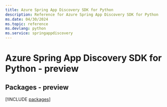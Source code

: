 ```yaml
---
title: Azure Spring App Discovery SDK for Python
description: Reference for Azure Spring App Discovery SDK for Python
ms.date: 04/30/2024
ms.topic: reference
ms.devlang: python
ms.service: springappdiscovery
---
```

# Azure Spring App Discovery SDK for Python - preview
## Packages - preview
[!INCLUDE [packages](spring-app-discovery-index.md)]